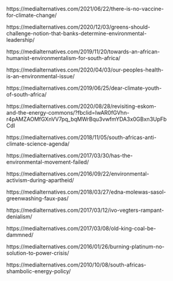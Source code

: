 <!-- wp:embed {"url":"https://medialternatives.com/2021/06/22/there-is-no-vaccine-for-climate-change/","type":"wp-embed","providerNameSlug":"medialternatives"} -->
<figure class="wp-block-embed is-type-wp-embed is-provider-medialternatives wp-block-embed-medialternatives"><div class="wp-block-embed__wrapper">
https://medialternatives.com/2021/06/22/there-is-no-vaccine-for-climate-change/
</div></figure>
<!-- /wp:embed -->

<!-- wp:embed {"url":"https://medialternatives.com/2020/12/03/greens-should-challenge-notion-that-banks-determine-environmental-leadership/","type":"wp-embed","providerNameSlug":"medialternatives"} -->
<figure class="wp-block-embed is-type-wp-embed is-provider-medialternatives wp-block-embed-medialternatives"><div class="wp-block-embed__wrapper">
https://medialternatives.com/2020/12/03/greens-should-challenge-notion-that-banks-determine-environmental-leadership/
</div></figure>
<!-- /wp:embed -->

<!-- wp:embed {"url":"https://medialternatives.com/2019/11/20/towards-an-african-humanist-environmentalism-for-south-africa/","type":"wp-embed","providerNameSlug":"medialternatives"} -->
<figure class="wp-block-embed is-type-wp-embed is-provider-medialternatives wp-block-embed-medialternatives"><div class="wp-block-embed__wrapper">
https://medialternatives.com/2019/11/20/towards-an-african-humanist-environmentalism-for-south-africa/
</div></figure>
<!-- /wp:embed -->

<!-- wp:embed {"url":"https://medialternatives.com/2020/04/03/our-peoples-health-is-an-environmental-issue/","type":"wp-embed","providerNameSlug":"medialternatives"} -->
<figure class="wp-block-embed is-type-wp-embed is-provider-medialternatives wp-block-embed-medialternatives"><div class="wp-block-embed__wrapper">
https://medialternatives.com/2020/04/03/our-peoples-health-is-an-environmental-issue/
</div></figure>
<!-- /wp:embed -->

<!-- wp:embed {"url":"https://medialternatives.com/2019/06/25/dear-climate-youth-of-south-africa/","type":"wp-embed","providerNameSlug":"medialternatives"} -->
<figure class="wp-block-embed is-type-wp-embed is-provider-medialternatives wp-block-embed-medialternatives"><div class="wp-block-embed__wrapper">
https://medialternatives.com/2019/06/25/dear-climate-youth-of-south-africa/
</div></figure>
<!-- /wp:embed -->

<!-- wp:embed {"url":"https://medialternatives.com/2020/08/28/revisiting-eskom-and-the-energy-commons/?fbclid=IwAR0fGVhn-r4pAMZAOMfGXnVV7pq_bqMWrBqu3vwfmYDA3x0GBxn3UpFbCdI","type":"wp-embed","providerNameSlug":"medialternatives"} -->
<figure class="wp-block-embed is-type-wp-embed is-provider-medialternatives wp-block-embed-medialternatives"><div class="wp-block-embed__wrapper">
https://medialternatives.com/2020/08/28/revisiting-eskom-and-the-energy-commons/?fbclid=IwAR0fGVhn-r4pAMZAOMfGXnVV7pq_bqMWrBqu3vwfmYDA3x0GBxn3UpFbCdI
</div></figure>
<!-- /wp:embed -->

<!-- wp:embed {"url":"https://medialternatives.com/2018/11/05/south-africas-anti-climate-science-agenda/","type":"wp-embed","providerNameSlug":"medialternatives"} -->
<figure class="wp-block-embed is-type-wp-embed is-provider-medialternatives wp-block-embed-medialternatives"><div class="wp-block-embed__wrapper">
https://medialternatives.com/2018/11/05/south-africas-anti-climate-science-agenda/
</div></figure>
<!-- /wp:embed -->

<!-- wp:embed {"url":"https://medialternatives.com/2017/03/30/has-the-environmental-movement-failed/","type":"wp-embed","providerNameSlug":"medialternatives"} -->
<figure class="wp-block-embed is-type-wp-embed is-provider-medialternatives wp-block-embed-medialternatives"><div class="wp-block-embed__wrapper">
https://medialternatives.com/2017/03/30/has-the-environmental-movement-failed/
</div></figure>
<!-- /wp:embed -->

<!-- wp:embed {"url":"https://medialternatives.com/2016/09/22/environmental-activism-during-apartheid/","type":"wp-embed","providerNameSlug":"medialternatives"} -->
<figure class="wp-block-embed is-type-wp-embed is-provider-medialternatives wp-block-embed-medialternatives"><div class="wp-block-embed__wrapper">
https://medialternatives.com/2016/09/22/environmental-activism-during-apartheid/
</div></figure>
<!-- /wp:embed -->

<!-- wp:embed {"url":"https://medialternatives.com/2018/03/27/edna-molewas-sasol-greenwashing-faux-pas/","type":"wp-embed","providerNameSlug":"medialternatives"} -->
<figure class="wp-block-embed is-type-wp-embed is-provider-medialternatives wp-block-embed-medialternatives"><div class="wp-block-embed__wrapper">
https://medialternatives.com/2018/03/27/edna-molewas-sasol-greenwashing-faux-pas/
</div></figure>
<!-- /wp:embed -->

<!-- wp:embed {"url":"https://medialternatives.com/2017/03/12/ivo-vegters-rampant-denialism/","type":"wp-embed","providerNameSlug":"medialternatives"} -->
<figure class="wp-block-embed is-type-wp-embed is-provider-medialternatives wp-block-embed-medialternatives"><div class="wp-block-embed__wrapper">
https://medialternatives.com/2017/03/12/ivo-vegters-rampant-denialism/
</div></figure>
<!-- /wp:embed -->

<!-- wp:embed {"url":"https://medialternatives.com/2017/03/08/old-king-coal-be-dammned/","type":"wp-embed","providerNameSlug":"medialternatives"} -->
<figure class="wp-block-embed is-type-wp-embed is-provider-medialternatives wp-block-embed-medialternatives"><div class="wp-block-embed__wrapper">
https://medialternatives.com/2017/03/08/old-king-coal-be-dammned/
</div></figure>
<!-- /wp:embed -->

<!-- wp:embed {"url":"https://medialternatives.com/2016/01/26/burning-platinum-no-solution-to-power-crisis/","type":"wp-embed","providerNameSlug":"medialternatives"} -->
<figure class="wp-block-embed is-type-wp-embed is-provider-medialternatives wp-block-embed-medialternatives"><div class="wp-block-embed__wrapper">
https://medialternatives.com/2016/01/26/burning-platinum-no-solution-to-power-crisis/
</div></figure>
<!-- /wp:embed -->

<!-- wp:embed {"url":"https://medialternatives.com/2010/10/08/south-africas-shambolic-energy-policy/","type":"wp-embed","providerNameSlug":"medialternatives"} -->
<figure class="wp-block-embed is-type-wp-embed is-provider-medialternatives wp-block-embed-medialternatives"><div class="wp-block-embed__wrapper">
https://medialternatives.com/2010/10/08/south-africas-shambolic-energy-policy/
</div></figure>
<!-- /wp:embed -->